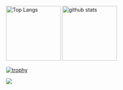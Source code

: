 <!--### Hi there 👋-->

<!--
**miyalab/MiYALAB** is a ✨ _special_ ✨ repository because its `README.md` (this file) appears on your GitHub profile.

Here are some ideas to get you started:

- 🔭 I’m currently working on ...
- 🌱 I’m currently learning ...
- 👯 I’m looking to collaborate on ...
- 🤔 I’m looking for help with ...
- 💬 Ask me about ...
- 📫 How to reach me: ...
- 😄 Pronouns: ...
- ⚡ Fun fact: ...
-->

<!-- [![Top Langs](https://github-readme-stats.vercel.app/api/top-langs/?username=miyalab&theme=noctis_minimus&layout=compact)](https://github.com/anuraghazra/github-readme-stats)

[![Readme Card](https://github-readme-stats.vercel.app/api/pin/?username=miyalab&repo=pathy&theme=noctis_minimus)](https://github.com/miyalab/pathy)

[![Readme Card](https://github-readme-stats.vercel.app/api/pin/?username=miyalab&repo=helpman&theme=noctis_minimus)](https://github.com/miyalab/helpman)
 -->
<p align="left"> 
  <img alt="Top Langs" height="150px" src="https://github-readme-stats.vercel.app/api/top-langs/?username=miyalab&layout=compact&count_private=true&show_icons=true&theme=tokyonight" />
  <img alt="github stats" height="150px" src="https://github-readme-stats.vercel.app/api?username=miyalab&count_private=true&show_icons=true&show_icons=true&theme=tokyonight" />
</p>

[![trophy](https://github-profile-trophy.vercel.app/?username=miyalab&theme=tokyonight&column=7)](https://github.com/miyalab/github-profile-trophy)


[![](https://github-readme-streak-stats.herokuapp.com/?user=miyalab&theme=tokyonight)](https://github-readme-streak-stats.herokuapp.com/?user=miyalab&theme=tokyonight)
